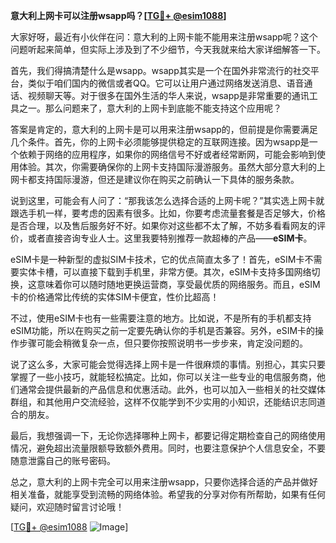 **意大利上网卡可以注册wsapp吗？[[TG💪+ @esim1088](https://t.me/s/esim1088)]**

大家好呀，最近有小伙伴在问：意大利的上网卡能不能用来注册wsapp呢？这个问题听起来简单，但实际上涉及到了不少细节，今天我就来给大家详细解答一下。

首先，我们得搞清楚什么是wsapp。wsapp其实是一个在国外非常流行的社交平台，类似于咱们国内的微信或者QQ。它可以让用户通过网络发送消息、语音通话、视频聊天等。对于很多在国外生活的华人来说，wsapp是非常重要的通讯工具之一。那么问题来了，意大利的上网卡到底能不能支持这个应用呢？

答案是肯定的，意大利的上网卡是可以用来注册wsapp的，但前提是你需要满足几个条件。首先，你的上网卡必须能够提供稳定的互联网连接。因为wsapp是一个依赖于网络的应用程序，如果你的网络信号不好或者经常断网，可能会影响到使用体验。其次，你需要确保你的上网卡支持国际漫游服务。虽然大部分意大利的上网卡都支持国际漫游，但还是建议你在购买之前确认一下具体的服务条款。

说到这里，可能会有人问了：“那我该怎么选择合适的上网卡呢？”其实选上网卡就跟选手机一样，要考虑的因素有很多。比如，你要考虑流量套餐是否足够大，价格是否合理，以及售后服务好不好。如果你对这些都不太了解，不妨多看看网友的评价，或者直接咨询专业人士。这里我要特别推荐一款超棒的产品——**eSIM卡**。

eSIM卡是一种新型的虚拟SIM卡技术，它的优点简直太多了！首先，eSIM卡不需要实体卡槽，可以直接下载到手机里，非常方便。其次，eSIM卡支持多国网络切换，这意味着你可以随时随地更换运营商，享受最优质的网络服务。而且，eSIM卡的价格通常比传统的实体SIM卡便宜，性价比超高！

不过，使用eSIM卡也有一些需要注意的地方。比如说，不是所有的手机都支持eSIM功能，所以在购买之前一定要先确认你的手机是否兼容。另外，eSIM卡的操作步骤可能会稍微复杂一点，但只要你按照说明书一步步来，肯定没问题的。

说了这么多，大家可能会觉得选择上网卡是一件很麻烦的事情。别担心，其实只要掌握了一些小技巧，就能轻松搞定。比如，你可以关注一些专业的电信服务商，他们通常会提供最新的产品信息和优惠活动。此外，也可以加入一些相关的社交媒体群组，和其他用户交流经验，这样不仅能学到不少实用的小知识，还能结识志同道合的朋友。

最后，我想强调一下，无论你选择哪种上网卡，都要记得定期检查自己的网络使用情况，避免超出流量限额导致额外费用。同时，也要注意保护个人信息安全，不要随意泄露自己的账号密码。

总之，意大利的上网卡完全可以用来注册wsapp，只要你选择合适的产品并做好相关准备，就能享受到流畅的网络体验。希望我的分享对你有所帮助，如果有任何疑问，欢迎随时留言讨论哦！

[[TG💪+ @esim1088](https://t.me/s/esim1088) ![Image](https://i.postimg.cc/4NQfJmqS/Snipaste-2025-05-13-00-14-12.png)]